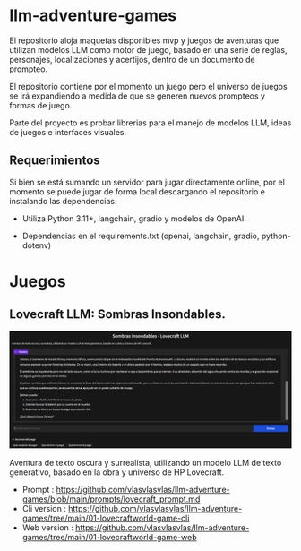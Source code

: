 # llm-adventure-games

El repositorio aloja maquetas disponibles mvp y juegos de aventuras que utilizan modelos LLM como motor de juego, basado en una serie de reglas, personajes, localizaciones y acertijos, dentro de un documento de prompteo.

El repositorio contiene por el momento un juego pero el universo de juegos se irá expandiendo a medida de que se generen nuevos prompteos y formas de juego.

Parte del proyecto es probar librerias para el manejo de modelos LLM, ideas de juegos e interfaces visuales.

## Requerimientos

Si bien se está sumando un servidor para jugar directamente online, por el momento se puede jugar de forma local descargando el repositorio e instalando las dependencias.

- Utiliza Python 3.11+, langchain, gradio y modelos de OpenAI.

- Dependencias en el requirements.txt (openai, langchain, gradio, python-dotenv)

# Juegos 

## Lovecraft LLM: Sombras Insondables.

![Alt text](media/image-lovecraft.png)

Aventura de texto oscura y surrealista, utilizando un modelo LLM de texto generativo, basado en la obra y universo de HP Lovecraft.

- Prompt : https://github.com/vlasvlasvlas/llm-adventure-games/blob/main/prompts/lovecraft_prompt.md
- Cli version : https://github.com/vlasvlasvlas/llm-adventure-games/tree/main/01-lovecraftworld-game-cli
- Web version : https://github.com/vlasvlasvlas/llm-adventure-games/tree/main/01-lovecraftworld-game-web

